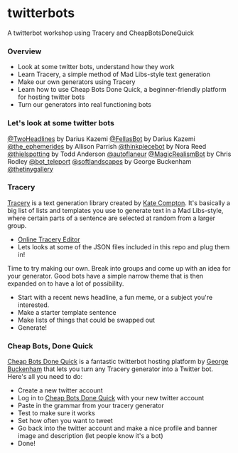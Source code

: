 # twitterbots
A twitterbot workshop using Tracery and CheapBotsDoneQuick

### Overview
- Look at some twitter bots, understand how they work
- Learn Tracery, a simple method of Mad Libs-style text generation
- Make our own generators using Tracery
- Learn how to use Cheap Bots Done Quick, a beginner-friendly platform for hosting twitter bots
- Turn our generators into real functioning bots


### Let's look at some twitter bots
[@TwoHeadlines](https://twitter.com/TwoHeadlines) by Darius Kazemi
[@FellasBot](https://twitter.com/FellasBot) by Darius Kazemi
[@the_ephemerides](https://twitter.com/the_ephemerides) by Allison Parrish
[@thinkpiecebot](https://twitter.com/thinkpiecebot) by Nora Reed
[@thielspotting](https://twitter.com/thielspotting) by Todd Anderson
[@autoflaneur](https://twitter.com/autoflaneur)
[@MagicRealismBot](https://twitter.com/magicrealismbot) by Chris Rodley
[@bot_teleport](https://twitter.com/bot_teleport)
[@softlandscapes](https://twitter.com/softlandscapes) by George Buckenham
[@thetinygallery](https://twitter.com/thetinygallery)

### Tracery
[Tracery](http://tracery.io) is a text generation library created by [Kate Compton](http://www.galaxykate.com/).
It's basically a big list of lists and templates you use to generate text in a Mad Libs-style, where certain parts of a sentence are selected at random from a larger group.

- [Online Tracery Editor](https://beaugunderson.com/tracery-writer/)
- Lets looks at some of the JSON files included in this repo and plug them in!

Time to try making our own. Break into groups and come up with an idea for your generator. Good bots have a simple narrow theme that is then expanded on to have a lot of possibility. 

- Start with a recent news headline, a fun meme, or a subject you're interested.
- Make a starter template sentence
- Make lists of things that could be swapped out
- Generate!

### Cheap Bots, Done Quick

[Cheap Bots Done Quick](https://cheapbotsdonequick.com/) is a fantastic twitterbot hosting platform by [George Buckenham](https://v21.io/) that lets you turn any Tracery generator into a Twitter bot. Here's all you need to do:

- Create a new twitter account
- Log in to [Cheap Bots Done Quick](https://cheapbotsdonequick.com/) with your new twitter account
- Paste in the grammar from your tracery generator
- Test to make sure it works
- Set how often you want to tweet
- Go back into the twitter account and make a nice profile and banner image and description (let people know it's a bot)
- Done!
